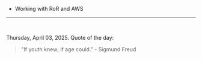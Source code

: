 - Working with RoR and AWS

---

<br>

<!-- quote_marker -->
Thursday, April 03, 2025. Quote of the day:

> "If youth knew; if age could." - Sigmund Freud
